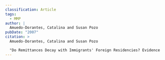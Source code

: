 ```yaml
---
classification: Article
tags:
  - MMP
author: |
  Amuedo-Dorantes, Catalina and Susan Pozo
pubDate: "2007"
citation: >
  Amuedo-Dorantes, Catalina and Susan Pozo

  "Do Remittances Decay with Immigrants' Foreign Residencies? Evidence from Mexican Immigrants." Well Being and Social Policy, vol. 2 no. 2 (2007).
---
```

